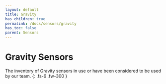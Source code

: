 ```yaml
---
layout: default
title: Gravity
has_children: true
permalink: /docs/sensors/gravity
has_toc: false
parent: Sensors
---
```


# Gravity Sensors

The inventory of Gravity sensors in use or have been considered to be used by our team. 
{: .fs-6 .fw-300 }
